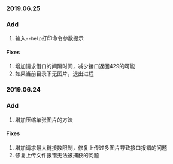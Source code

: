 ### 2019.06.25

### Add

1. 输入`--help`打印命令参数提示

#### Fixes

1. 增加请求借口的间隔时间，减少接口返回429的可能
2. 如果当前目录下无图片，退出进程

### 2019.06.24

### Add
1. 增加压缩单张图片的方法

#### Fixes

1. 增加请求最大链接数限制，修复上传过多图片导致接口报错的问题
2. 修复上传文件报错无法被捕获的问题
